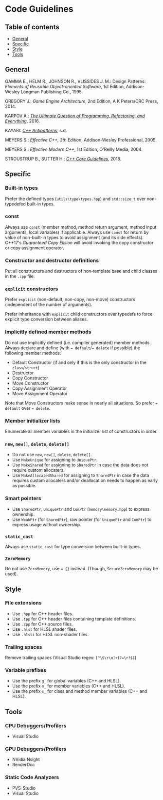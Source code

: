 # Code Guidelines

## Table of contents
* [General](#SS-General)
* [Specific](#SS-Specific)
* [Style](#SS-Style)
* [Tools](#SS-Tools)

## <a name="SS-General"></a>General

GAMMA E., HELM R., JOHNSON R., VLISSIDES J. M.: Design Patterns: *Elements of Reusable Object-oriented Software*, 1st Edition, Addison-Wesley Longman Publishing Co., 1995.

GREGORY J.: *Game Engine Architecture*, 2nd Edition, A K Peters/CRC Press, 2014.

KARPOV A.: [*The Ultimate Question of Programming, Refactoring, and Everything*](https://www.viva64.com/en/b/0391/), 2016.

KAYARI: [*C++ Antipatterns*](http://kayari.org/cxx/antipatterns.html), s.d.

MEYERS S.: *Effective C++, 3th Edition*, Addison-Wesley Professional, 2005.

MEYERS S.: *Effective Modern C++*, 1st Edition, O'Reilly Media, 2004.

STROUSTRUP B., SUTTER H.: [*C++ Core Guidelines*](https://github.com/isocpp/CppCoreGuidelines/blob/master/CppCoreGuidelines.md), 2018.

## <a name="SS-Specific"></a>Specific

### Built-in types
Prefer the defined types (`utils\type\types.hpp`) and `std::size_t` over non-typedefed built-in types.

### const
Always use `const` (member method, method return argument, method input arguments, local variables) if applicable.
Always use `const` for return by value of non-built-in types to avoid assignment (and its side effects). C++17's *Guaranteed Copy Elision* will avoid invoking the copy constructor or copy assignment operator.

### Constructor and destructor definitions
Put all constructors and destructors of non-template base and child classes in the `.cpp` file.

### `explicit` constructors
Prefer `explicit` (non-default, non-copy, non-move) constructors (independent of the number of arguments).

Prefer inheritance with `explicit` child constructors over typedefs to force explicit type conversion between aliases.

### Implicitly defined member methods
Do not use implicitly defined (i.e. compiler generated) member methods. Always declare and define (with `= default`/`= delete` if possible) the following member methods:
* Default Constructor (if and only if this is the only constructor in the `class`/`struct`)
* Destructor
* Copy Constructor
* Move Constructor
* Copy Assignment Operator
* Move Assignment Operator

Note that Move Constructors make sense in nearly all situations. So prefer `= default` over `= delete`.

### Member initializer lists
Enumerate all member variables in the initializer list of constructors in order.

### `new`, `new[]`, `delete`, `delete[]`
* Do not use `new`, `new[]`, `delete`, `delete[]`.
* Use `MakeUnique` for assigning to `UniquePtr`.
* Use `MakeShared` for assigning to `SharedPtr` in case the data does not require custom allocaters.
* Use `MakeAllocatedShared` for assigning to `SharedPtr` in case the data requires custom allocaters and/or deallocation needs to happen as early as possible.

### Smart pointers
* Use `SharedPtr`, `UniquePtr` and `ComPtr` (`memory\memory.hpp`) to express ownership.
* Use `WeakPtr` (for `SharedPtr`), raw pointer (for `UniquePtr` and `ComPtr`) to express usage without ownership.

### `static_cast`
Always use `static_cast` for type conversion between built-in types.

### `ZeroMemory`
Do not use `ZeroMemory`, use `= {}` instead. (Though, `SecureZeroMemory` may be used).

## <a name="SS-Style"></a>Style

### File extensions
* Use `.hpp` for C++ header files.
* Use `.tpp` for C++ header files containing template definitions.
* Use `.cpp` for C++ source files.
* Use `.hlsl` for HLSL shader files.
* Use `.hlsli` for HLSL non-shader files.

### Trailing spaces
Remove trailing spaces (Visual Studio regex: `[^\S\r\n]+(?=\r?$)`)

### Variable prefixes
* Use the prefix `g_` for global variables (C++ and HLSL).
* Use the prefix `m_` for member variables (C++ and HLSL).
* Use the prefix `s_` for class and method member variables (C++ and HLSL).

## <a name="SS-Tools"></a>Tools

### CPU Debuggers/Profilers
* Visual Studio

### GPU Debuggers/Profilers
* NVidia Nsight
* RenderDoc

### Static Code Analyzers
* PVS-Studio
* Visual Studio
